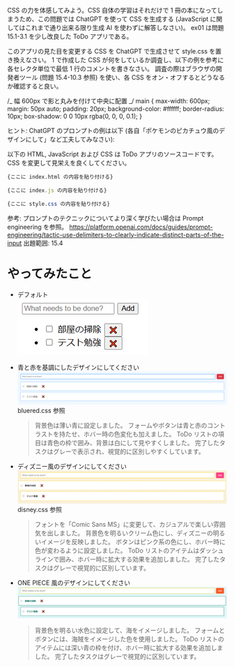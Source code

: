 CSS の力を体感してみよう。CSS 自体の学習はそれだけで 1 冊の本になってしまうため、この問題では ChatGPT を使って CSS を生成する (JavaScript に関してはこれまで通り出来る限り生成 AI を使わずに解答しなさい)。
ex01 は問題 15.1-3.1 を少し改良した ToDo アプリである。

このアプリの見た目を変更する CSS を ChatGPT で生成させて style.css を置き換えなさい。
1 で作成した CSS が何をしているか調査し、以下の例を参考に各セレクタ単位で最低 1 行のコメントを書きなさい。
調査の際はブラウザの開発者ツール (問題 15.4-10.3 参照) を使い、各 CSS をオン・オフするとどうなるか確認すると良い。

/_ 幅 600px で影と丸みを付けて中央に配置 _/
main {
max-width: 600px;
margin: 50px auto;
padding: 20px;
background-color: #ffffff;
border-radius: 10px;
box-shadow: 0 0 10px rgba(0, 0, 0, 0.1);
}

ヒント: ChatGPT のプロンプトの例は以下 (各自「ポケモンのピカチュウ風のデザインにして」など工夫してみなさい):

以下の HTML, JavaScript および CSS は ToDo アプリのソースコードです。CSS を変更して見栄えを良くしてください。

```html
{ここに index.html の内容を貼り付ける}
```

```js
{ここに index.js の内容を貼り付ける}
```

```css
{ここに style.css の内容を貼り付ける}
```

参考: プロンプトのテクニックについてより深く学びたい場合は Prompt engineering を参照。
https://platform.openai.com/docs/guides/prompt-engineering/tactic-use-delimiters-to-clearly-indicate-distinct-parts-of-the-input
出題範囲: 15.4

# やってみたこと

- デフォルト  
  ![alt text](image.png)

- 青と赤を基調にしたデザインにしてください  
  ![alt text](image-1.png)
  bluered.css 参照

  > 背景色は薄い青に設定しました。
  > フォームやボタンは青と赤のコントラストを持たせ、ホバー時の色変化も加えました。
  > ToDo リストの項目は青色の枠で囲み、背景は白にして見やすくしました。
  > 完了したタスクはグレーで表示され、視覚的に区別しやすくしています。

- ディズニー風のデザインにしてください  
  ![alt text](image-2.png)  
  disney.css 参照

  > フォントを「Comic Sans MS」に変更して、カジュアルで楽しい雰囲気を出しました。
  > 背景色を明るいクリーム色にし、ディズニーの明るいイメージを反映しました。
  > ボタンはピンク系の色にし、ホバー時に色が変わるように設定しました。
  > ToDo リストのアイテムはダッシュラインで囲み、ホバー時に拡大する効果を追加しました。
  > 完了したタスクはグレーで視覚的に区別しています。

- ONE PIECE 風のデザインにしてください  
  ![alt text](image-3.png)
  > 背景色を明るい水色に設定して、海をイメージしました。
  > フォームとボタンには、海賊をイメージした色を使用しました。
  > ToDo リストのアイテムには深い青の枠を付け、ホバー時に拡大する効果を追加しました。
  > 完了したタスクはグレーで視覚的に区別しています。
